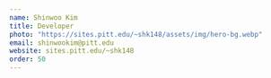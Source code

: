 ```yaml
---
name: Shinwoo Kim
title: Developer
photo: "https://sites.pitt.edu/~shk148/assets/img/hero-bg.webp" 
email: shinwookim@pitt.edu
website: sites.pitt.edu/~shk148
order: 50
---
```

